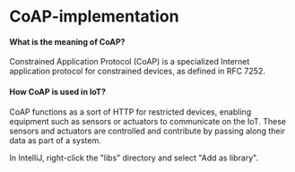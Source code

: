 # CoAP-implementation

#### What is the meaning of CoAP?
Constrained Application Protocol (CoAP) is a specialized Internet application protocol for constrained devices, as defined in RFC 7252.

#### How CoAP is used in IoT?
CoAP functions as a sort of HTTP for restricted devices, enabling equipment such as sensors or actuators to communicate on the IoT. These sensors and actuators are controlled and contribute by passing along their data as part of a system.


In IntelliJ, right-click the "libs" directory and select "Add as library".
